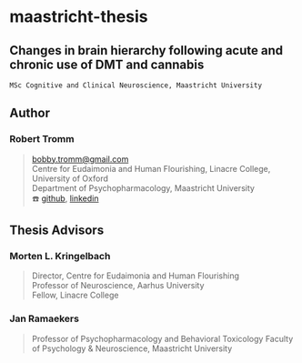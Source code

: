 # maastricht-thesis
Changes in brain hierarchy following acute and chronic use of DMT and cannabis
---   
`MSc Cognitive and Clinical Neuroscience, Maastricht University`

## Author
### Robert Tromm
> bobby.tromm@gmail.com  
> Centre for Eudaimonia and Human Flourishing, Linacre College, University of Oxford  
> Department of Psychopharmacology, Maastricht University  
> :telephone:  [github](https://github.com/btromm), [linkedin](https://www.linkedin.com/in/bobby-tromm-49ba61157/)

## Thesis Advisors
### Morten L. Kringelbach
> Director, Centre for Eudaimonia and Human Flourishing  
> Professor of Neuroscience, Aarhus University  
> Fellow, Linacre College  
### Jan Ramaekers
> Professor of Psychopharmacology and Behavioral Toxicology
> Faculty of Psychology & Neuroscience, Maastricht University

